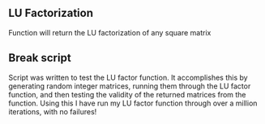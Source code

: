 ## LU Factorization
Function will return the LU factorization of any square matrix

## Break script
Script was written to test the LU factor function. It accomplishes this by generating random integer matrices,
running them through the LU factor function, and then testing the validity of the returned matrices from the function.
Using this I have run my LU factor function through over a million iterations, with no failures!
